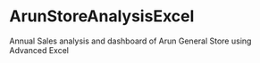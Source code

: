 # ArunStoreAnalysisExcel
Annual Sales analysis and dashboard of Arun General Store using Advanced Excel
